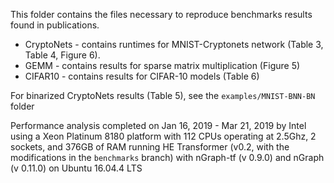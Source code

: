 This folder contains the files necessary to reproduce benchmarks results found in publications.

* CryptoNets - contains runtimes for MNIST-Cryptonets network (Table 3, Table 4, Figure 6).
* GEMM - contains results for sparse matrix multiplication (Figure 5)
* CIFAR10 - contains results for CIFAR-10 models (Table 6)

For binarized CryptoNets results (Table 5), see the `examples/MNIST-BNN-BN` folder

Performance analysis completed on Jan 16, 2019 - Mar 21, 2019 by Intel using a Xeon Platinum 8180 platform with 112 CPUs operating at 2.5Ghz, 2 sockets, and 376GB of RAM running HE Transformer (v0.2, with the modifications in the `benchmarks` branch) with nGraph-tf (v 0.9.0) and nGraph (v 0.11.0) on Ubuntu 16.04.4 LTS